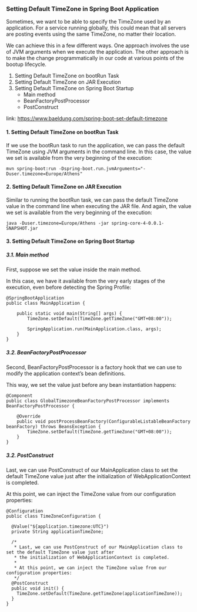 ### Setting Default TimeZone in Spring Boot Application

Sometimes, we want to be able to specify the TimeZone used by an application.
For a service running globally, this could mean that all servers are posting events using the same TimeZone,
no matter their location.

We can achieve this in a few different ways.
One approach involves the use of JVM arguments when we execute the application.
The other approach is to make the change programmatically in our code at various points of the bootup lifecycle.

1. Setting Default TimeZone on bootRun Task
2. Setting Default TimeZone on JAR Execution
3. Setting Default TimeZone on Spring Boot Startup
    * Main method
    * BeanFactoryPostProcessor
    * PostConstruct

link: https://www.baeldung.com/spring-boot-set-default-timezone

#### 1. Setting Default TimeZone on bootRun Task

If we use the bootRun task to run the application, we can pass the default TimeZone using JVM arguments
in the command line.
In this case, the value we set is available from the very beginning of the execution:

```
mvn spring-boot:run -Dspring-boot.run.jvmArguments="-Duser.timezone=Europe/Athens"
```

#### 2. Setting Default TimeZone on JAR Execution

Similar to running the bootRun task, we can pass the default TimeZone value in the command line when executing
the JAR file.
And again, the value we set is available from the very beginning of the execution:

```
java -Duser.timezone=Europe/Athens -jar spring-core-4-0.0.1-SNAPSHOT.jar
```

#### 3. Setting Default TimeZone on Spring Boot Startup

##### 3.1. Main method

First, suppose we set the value inside the main method.

In this case, we have it available from the very early stages of the execution,
even before detecting the Spring Profile:

```
@SpringBootApplication
public class MainApplication {

    public static void main(String[] args) {
        TimeZone.setDefault(TimeZone.getTimeZone("GMT+08:00"));

        SpringApplication.run(MainApplication.class, args);
    }
}
```

##### 3.2. BeanFactoryPostProcessor

Second, BeanFactoryPostProcessor is a factory hook that we can use to modify the application context’s bean definitions.

This way, we set the value just before any bean instantiation happens:

```
@Component
public class GlobalTimezoneBeanFactoryPostProcessor implements BeanFactoryPostProcessor {

    @Override
    public void postProcessBeanFactory(ConfigurableListableBeanFactory beanFactory) throws BeansException {
        TimeZone.setDefault(TimeZone.getTimeZone("GMT+08:00"));
    }
}
```

##### 3.2. PostConstruct

Last, we can use PostConstruct of our MainApplication class to set the default TimeZone value
just after the initialization of WebApplicationContext is completed.

At this point, we can inject the TimeZone value from our configuration properties:

```
@Configuration
public class TimeZoneConfiguration {

  @Value("${application.timezone:UTC}")
  private String applicationTimeZone;

  /*
   * Last, we can use PostConstruct of our MainApplication class to set the default TimeZone value just after
   * the initialization of WebApplicationContext is completed.
   *
   * At this point, we can inject the TimeZone value from our configuration properties:
   */
  @PostConstruct
  public void init() {
    TimeZone.setDefault(TimeZone.getTimeZone(applicationTimeZone));
  }
}

```